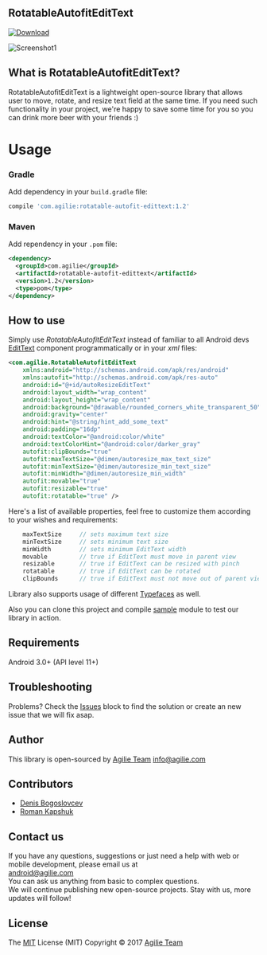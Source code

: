 ## RotatableAutofitEditText

[ ![Download](https://api.bintray.com/packages/agilie/maven/RotatableAutofitEditText/images/download.svg) ](https://bintray.com/agilie/maven/RotatableAutofitEditText/_latestVersion)

![Screenshot1](http://i.imgur.com/gwBiu3E.gif)

## What is RotatableAutofitEditText?

RotatableAutofitEditText is a lightweight open-source library that allows user to move, rotate, and resize text field at the same time. If you need such functionality in your project, we're happy to save some time for you so you can drink more beer with your friends :)

# Usage

### Gradle

Add dependency in your `build.gradle` file:
````gradle
compile 'com.agilie:rotatable-autofit-edittext:1.2'
````

### Maven
Add rependency in your `.pom` file:
````xml
<dependency>
  <groupId>com.agilie</groupId>
  <artifactId>rotatable-autofit-edittext</artifactId>
  <version>1.2</version>
  <type>pom</type>
</dependency>
````

## How to use

Simply use *RotatableAutofitEditText* instead of familiar to all Android devs [EditText](https://developer.android.com/reference/android/widget/EditText.html) component programmatically or in your *xml* files:

```xml
<com.agilie.RotatableAutofitEditText 
    xmlns:android="http://schemas.android.com/apk/res/android"
    xmlns:autofit="http://schemas.android.com/apk/res-auto"
    android:id="@+id/autoResizeEditText"
    android:layout_width="wrap_content"
    android:layout_height="wrap_content"
    android:background="@drawable/rounded_corners_white_transparent_50"
    android:gravity="center"
    android:hint="@string/hint_add_some_text"
    android:padding="16dp"
    android:textColor="@android:color/white"
    android:textColorHint="@android:color/darker_gray"
    autofit:clipBounds="true"
    autofit:maxTextSize="@dimen/autoresize_max_text_size"
    autofit:minTextSize="@dimen/autoresize_min_text_size"
    autofit:minWidth="@dimen/autoresize_min_width"
    autofit:movable="true"
    autofit:resizable="true"
    autofit:rotatable="true" />
```

Here's a list of available properties, feel free to customize them according to your wishes and requirements:

```java
    maxTextSize     // sets maximum text size
    minTextSize     // sets minimum text size 
    minWidth        // sets minimum EditText width
    movable         // true if EditText must move in parent view
    resizable       // true if EditText can be resized with pinch
    rotatable       // true if EditText can be rotated
    clipBounds      // true if EditText must not move out of parent view bounds
```

Library also supports usage of different [Typefaces](https://developer.android.com/reference/android/graphics/Typeface.html) as well.

Also you can clone this project and compile [sample](sample/) module to test our library in action. 

## Requirements

Android 3.0+ (API level 11+)

## Troubleshooting

Problems? Check the [Issues](https://github.com/agilie/RotatableAutofitEditText/issues) block
to find the solution or create an new issue that we will fix asap. 

## Author

This library is open-sourced by [Agilie Team](https://www.agilie.com) <info@agilie.com>

## Contributors

- [Denis Bogoslovcev](https://github.com/anonymous265)
- [Roman Kapshuk](https://github.com/RomanKapshuk)

## Contact us
If you have any questions, suggestions or just need a help with web or mobile development, please email us at<br/> <android@agilie.com><br/>
You can ask us anything from basic to complex questions. <br/>
We will continue publishing new open-source projects. Stay with us, more updates will follow!<br/>

## License

The [MIT](LICENSE.md) License (MIT) Copyright © 2017 [Agilie Team](https://www.agilie.com)
